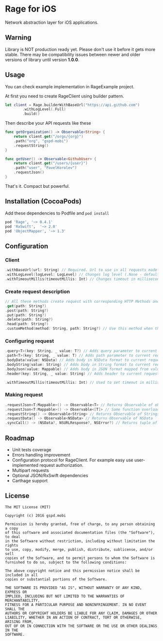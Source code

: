 Rage for iOS
=============================
Network abstraction layer for iOS applications.

## Warning ##
Library is NOT production ready yet. Please don't use it before it gets more stable.
There may be compatibility issues between newer and older versions of library until version **1.0.0**.

## Usage ##
You can check example implementation in RageExample project.

At first you need to create RageClient using builder pattern.
```swift
let client = Rage.builderWithBaseUrl("https://api.github.com")
        .withLogLevel(.Full)
        .build()
```
Then describe your API requests like these
```swift
func getOrganization() -> Observable<String> {
    return client.get("/orgs/{org}")
    .path("org", "gspd-mobi")
    .requestString()
}

func getUser() -> Observable<GithubUser> {
    return client.get("/users/{user}")
    .path("user", "PavelKorolev")
    .requestJson()
}
```
That's it. Compact but powerful.

## Installation (CocoaPods) ##
Add these dependencies to Podfile and `pod install` 
```ruby
pod 'Rage',	'~> 0.4.1'
pod 'RxSwift',	'~> 2.0'
pod 'ObjectMapper', '~> 1.3'
```

## Configuration ##
### Client ###
```swift
.withBaseUrl(url: String) // Required. Url to use in all requests made with this client.
.withLogLevel(logLevel: LogLevel) // Changes log level (.None - default, .Medium, .Full).
.withTimeoutMillis(timeoutMillis: Int) // Changes timeout in milliseconds for each request made with this client.
```
### Create request description ###
```swift
// All these methods create request with corresponding HTTP Methods and path
.get(path: String?) 
.post(path: String?)
.put(path: String?)
.delete(path: String?) 
.head(path: String?)
.customMethod(method: String, path: String?) // Use this method when there is no needed method in predefined.
```
### Configuring request ###
```swift
.query<T>(key: String, _ value: T?) // Adds query parameter to current request.
.path<T>(key: String, _ value: T) // Adds path parameter to current request. Path parameter value replaces "{key}" substring in method path.
.bodyData(value: NSData) // Adds body in NSData format to current request.
.bodyString(value: String) // Adds body in String format to current request.
.bodyJson(value: Mappable) // Adds body in JSON format mapped from value object.
.header(key: String, _ value: String) // Adds header to current request.

.withTimeoutMillis(timeoutMillis: Int) // Used to set timeout in milliseconds for this single request.
```

### Making request ###
```swift
.requestJson<T:Mappable>() -> Observable<T> // Returns Observable of objects of type T, which is Mappable, so parsed from JSON via ObjectMapper
.requestJson<T:Mappable>() -> Observable<[T]> // Same function overloaded to return Observable of array of type [T]
.requestString() -> Observable<String> // Returns Observable of Strings
.requestData() -> Observable<NSData> // Returns Observable of NSData
.syncCall() -> (NSData?, NSURLResponse?, NSError?) // Returns tuple of data, response and error directly from NSURLSession request made synchronously. 
```

## Roadmap ##
* Unit tests coverage
* Errors handling improvement
* Configuration protocol for RageClient. For example easy use user-implemented request authorization.
* Multipart requests 
* Optional JSON/RxSwift dependencies
* Carthage support

License
-------
    The MIT License (MIT)

    Copyright (c) 2016 gspd.mobi

    Permission is hereby granted, free of charge, to any person obtaining a copy
    of this software and associated documentation files (the "Software"), to deal
    in the Software without restriction, including without limitation the rights
    to use, copy, modify, merge, publish, distribute, sublicense, and/or sell
    copies of the Software, and to permit persons to whom the Software is
    furnished to do so, subject to the following conditions:

    The above copyright notice and this permission notice shall be included in all
    copies or substantial portions of the Software.

    THE SOFTWARE IS PROVIDED "AS IS", WITHOUT WARRANTY OF ANY KIND, EXPRESS OR
    IMPLIED, INCLUDING BUT NOT LIMITED TO THE WARRANTIES OF MERCHANTABILITY,
    FITNESS FOR A PARTICULAR PURPOSE AND NONINFRINGEMENT. IN NO EVENT SHALL THE
    AUTHORS OR COPYRIGHT HOLDERS BE LIABLE FOR ANY CLAIM, DAMAGES OR OTHER
    LIABILITY, WHETHER IN AN ACTION OF CONTRACT, TORT OR OTHERWISE, ARISING FROM,
    OUT OF OR IN CONNECTION WITH THE SOFTWARE OR THE USE OR OTHER DEALINGS IN THE
    SOFTWARE.